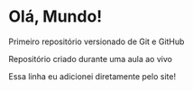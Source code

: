 # Olá, Mundo!
 Primeiro repositório versionado de Git e GitHub

Repositório criado durante uma aula ao vivo

Essa linha eu adicionei diretamente pelo site!
